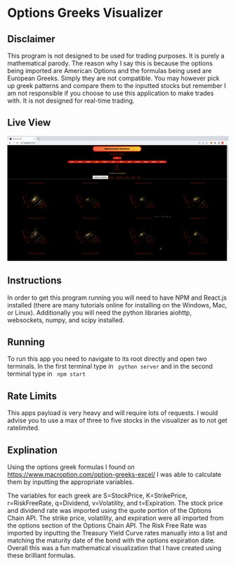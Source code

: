 # Options Greeks Visualizer

## Disclaimer
This program is not designed to be used for trading purposes. It is purely a mathematical parody. The reason why I say this is because the options being imported are American Options and the formulas being used are European Greeks. Simply they are not compatible. You may however pick up greek patterns and compare them to the inputted stocks but remember I am not responsible if you choose to use this application to make trades with. It is not designed for real-time trading.

## Live View
![alt](https://github.com/marscolony2040/OpGreeks/blob/main/images/algo.gif)

## Instructions
In order to get this program running you will need to have NPM and React.js installed (there are many tutorials online for installing on the Windows, Mac, or Linux). Additionally you will need the python libraries aiohttp, websockets, numpy, and scipy installed.

## Running
To run this app you need to navigate to its root directly and open two terminals. In the first terminal type in ``` python server``` and in the second terminal type in ``` npm start```

## Rate Limits
This apps payload is very heavy and will require lots of requests. I would advise you to use a max of three to five stocks in the visualizer as to not get ratelimited.

## Explination
Using the options greek formulas I found on https://www.macroption.com/option-greeks-excel/ I was able to calculate them by inputting the appropriate variables. 

The variables for each greek are S=StockPrice, K=StrikePrice, r=RiskFreeRate, q=Dividend, v=Volatility, and t=Expiration. The stock price and dividend rate was imported using the quote portion of the Options Chain API. The strike price, volatility, and expiration were all imported from the options section of the Options Chain API. The Risk Free Rate was imported by inputting the Treasury Yield Curve rates manually into a list and matching the maturity date of the bond with the options expiration date. Overall this was a fun mathematical visualization that I have created using these brilliant formulas.


